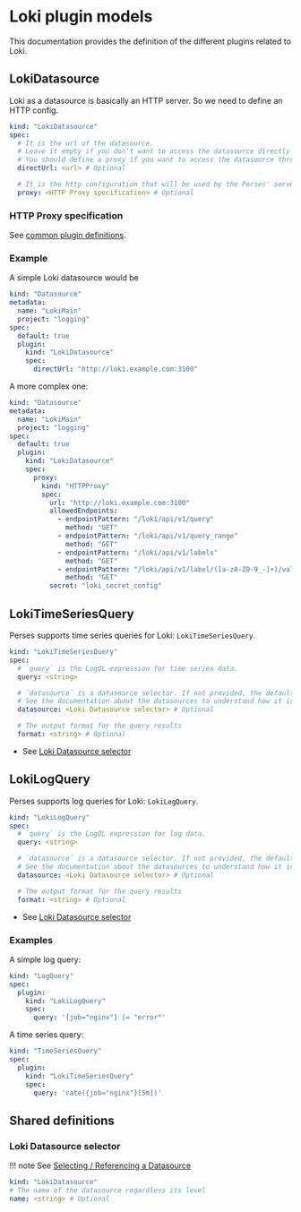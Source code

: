 # Loki plugin models

This documentation provides the definition of the different plugins related to Loki.

## LokiDatasource

Loki as a datasource is basically an HTTP server. So we need to define an HTTP config.

```yaml
kind: "LokiDatasource"
spec:
  # It is the url of the datasource.
  # Leave it empty if you don't want to access the datasource directly from the UI.
  # You should define a proxy if you want to access the datasource through the Perses' server.
  directUrl: <url> # Optional

  # It is the http configuration that will be used by the Perses' server to redirect to the datasource any query sent by the UI.
  proxy: <HTTP Proxy specification> # Optional
```

### HTTP Proxy specification

See [common plugin definitions](https://perses.dev/perses/docs/plugins/common/#http-proxy-specification).

### Example

A simple Loki datasource would be

```yaml
kind: "Datasource"
metadata:
  name: "LokiMain"
  project: "logging"
spec:
  default: true
  plugin:
    kind: "LokiDatasource"
    spec:
      directUrl: "http://loki.example.com:3100"
```

A more complex one:

```yaml
kind: "Datasource"
metadata:
  name: "LokiMain"
  project: "logging"
spec:
  default: true
  plugin:
    kind: "LokiDatasource"
    spec:
      proxy:
        kind: "HTTPProxy"
        spec:
          url: "http://loki.example.com:3100"
          allowedEndpoints:
            - endpointPattern: "/loki/api/v1/query"
              method: "GET"
            - endpointPattern: "/loki/api/v1/query_range"
              method: "GET"
            - endpointPattern: "/loki/api/v1/labels"
              method: "GET"
            - endpointPattern: "/loki/api/v1/label/([a-zA-Z0-9_-]+)/values"
              method: "GET"
          secret: "loki_secret_config"
```

## LokiTimeSeriesQuery

Perses supports time series queries for Loki: `LokiTimeSeriesQuery`.

```yaml
kind: "LokiTimeSeriesQuery"
spec:
  # `query` is the LogQL expression for time series data.
  query: <string>

  # `datasource` is a datasource selector. If not provided, the default LokiDatasource is used.
  # See the documentation about the datasources to understand how it is selected.
  datasource: <Loki Datasource selector> # Optional

  # The output format for the query results
  format: <string> # Optional
```

- See [Loki Datasource selector](#loki-datasource-selector)

## LokiLogQuery

Perses supports log queries for Loki: `LokiLogQuery`.

```yaml
kind: "LokiLogQuery"
spec:
  # `query` is the LogQL expression for log data.
  query: <string>

  # `datasource` is a datasource selector. If not provided, the default LokiDatasource is used.
  # See the documentation about the datasources to understand how it is selected.
  datasource: <Loki Datasource selector> # Optional

  # The output format for the query results
  format: <string> # Optional
```

- See [Loki Datasource selector](#loki-datasource-selector)

### Examples

A simple log query:

```yaml
kind: "LogQuery"
spec:
  plugin:
    kind: "LokiLogQuery"
    spec:
      query: '{job="nginx"} |= "error"'
```

A time series query:

```yaml
kind: "TimeSeriesQuery"
spec:
  plugin:
    kind: "LokiTimeSeriesQuery"
    spec:
      query: 'rate({job="nginx"}[5m])'
```

## Shared definitions

### Loki Datasource selector

!!! note
    See [Selecting / Referencing a Datasource](https://github.com/perses/perses/blob/main/docs/api/datasource.md#selecting--referencing-a-datasource)

```yaml
kind: "LokiDatasource"
# The name of the datasource regardless its level
name: <string> # Optional
```
